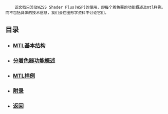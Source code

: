         该文档只涉及WZSS Shader Plus(WSP)的使用，即每个着色器的功能概述及mtl样例。而不包括具体的技术信息，我们会在图形学资料中讨论它们。

## 目录
*  ### [MTL基本结构](../GSMDoc/basic.md#mtl文件结构)
*  ### [分着色器功能概述](./shaderFunc.md)
*  ### [MTL样例](./mtl/)
*  ### [附录](./other.md)
*  ### [返回](../../README.md)